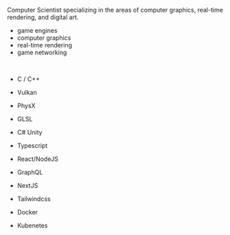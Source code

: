 <!--
**GabrielJadderson/GabrielJadderson** is a ✨ _special_ ✨ repository because its `README.md` (this file) appears on your GitHub profile.

Here are some ideas to get you started:

- 🔭 I’m currently working on ...
- 🌱 I’m currently learning ...
- 👯 I’m looking to collaborate on ...
- 🤔 I’m looking for help with ...
- 💬 Ask me about ...
- 📫 How to reach me: ...
- 😄 Pronouns: ...
- ⚡ Fun fact: ...
-->

Computer Scientist specializing in the areas of computer graphics, real-time rendering, and digital art.


- game engines
- computer graphics
- real-time rendering 
- game networking

&nbsp;

- C / C++
- Vulkan
- PhysX
- GLSL
- C# Unity

- Typescript
- React/NodeJS
- GraphQL
- NextJS
- Tailwindcss
- Docker
- Kubenetes
